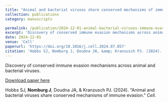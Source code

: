 ```yaml
---
title: "Animal and bacterial viruses share conserved mechanisms of immune evasion"
collection: publications
category: manuscripts

permalink: /publication/2024-12-01-animal-bacterial-viruses-immune-evasion
excerpt: 'Discovery of conserved immune evasion mechanisms across animal and bacterial viruses.'
date: 2024-12-01
venue: 'Cell'
paperurl: 'https://doi.org/10.1016/j.cell.2024.07.057'
citation: 'Hobbs SJ, Nomburg J, Doudna JA, &amp; Kranzusch PJ. (2024). &quot;Animal and bacterial viruses share conserved mechanisms of immune evasion.&quot; <i>Cell</i>.'
---
```


Discovery of conserved immune evasion mechanisms across animal and bacterial viruses.


<a href='https://doi.org/10.1016/j.cell.2024.07.057'>Download paper here</a>


Hobbs SJ, **Nomburg J**, Doudna JA, &amp; Kranzusch PJ. (2024). &quot;Animal and bacterial viruses share conserved mechanisms of immune evasion.&quot; <i>Cell</i>.
